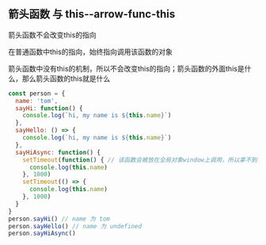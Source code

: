 ## 箭头函数 与 this--arrow-func-this
箭头函数不会改变this的指向

在普通函数中this的指向，始终指向调用该函数的对象

箭头函数中没有this的机制，所以不会改变this的指向；箭头函数的外面this是什么，那么箭头函数的this就是什么
```javascript
const person = {
  name: 'tom',
  sayHi: function() {
    console.log(`hi, my name is ${this.name}`)
  },
  sayHello: () => {
    console.log(`hi, my name is ${this.name}`)
  },
  sayHiAsync: function() {
    setTimeout(function() { // 该函数会被放在全局对象window上调用，所以拿不到当前作用域的this，拿到的是全局对象，可以在外层用变量保存this（闭包），也可以使用箭头函数
      console.log(this.name)
    }, 1000)
    setTimeout(() => {
      console.log(this.name)
    }, 1000)
  }
}
person.sayHi() // name 为 tom
person.sayHello() // name 为 undefined
person.sayHiAsync()
```
